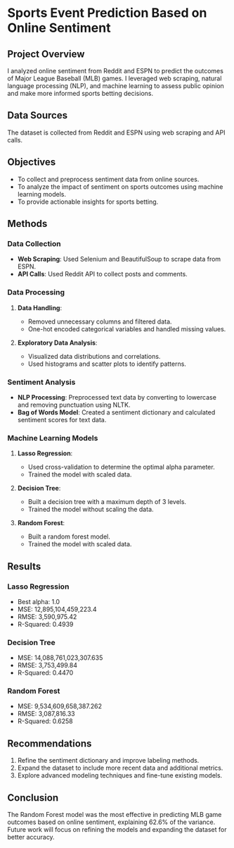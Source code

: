 # Sports Event Prediction Based on Online Sentiment

## Project Overview
I analyzed online sentiment from Reddit and ESPN to predict the outcomes of Major League Baseball (MLB) games. I leveraged web scraping, natural language processing (NLP), and machine learning to assess public opinion and make more informed sports betting decisions.

## Data Sources
The dataset is collected from Reddit and ESPN using web scraping and API calls.

## Objectives
- To collect and preprocess sentiment data from online sources.
- To analyze the impact of sentiment on sports outcomes using machine learning models.
- To provide actionable insights for sports betting.

## Methods
### Data Collection
- **Web Scraping**: Used Selenium and BeautifulSoup to scrape data from ESPN.
- **API Calls**: Used Reddit API to collect posts and comments.

### Data Processing
1. **Data Handling**:
   - Removed unnecessary columns and filtered data.
   - One-hot encoded categorical variables and handled missing values.

2. **Exploratory Data Analysis**:
   - Visualized data distributions and correlations.
   - Used histograms and scatter plots to identify patterns.

### Sentiment Analysis
- **NLP Processing**: Preprocessed text data by converting to lowercase and removing punctuation using NLTK.
- **Bag of Words Model**: Created a sentiment dictionary and calculated sentiment scores for text data.

### Machine Learning Models
1. **Lasso Regression**:
   - Used cross-validation to determine the optimal alpha parameter.
   - Trained the model with scaled data.

2. **Decision Tree**:
   - Built a decision tree with a maximum depth of 3 levels.
   - Trained the model without scaling the data.

3. **Random Forest**:
   - Built a random forest model.
   - Trained the model with scaled data.

## Results
### Lasso Regression
- Best alpha: 1.0
- MSE: 12,895,104,459,223.4
- RMSE: 3,590,975.42
- R-Squared: 0.4939

### Decision Tree
- MSE: 14,088,761,023,307.635
- RMSE: 3,753,499.84
- R-Squared: 0.4470

### Random Forest
- MSE: 9,534,609,658,387.262
- RMSE: 3,087,816.33
- R-Squared: 0.6258

## Recommendations
1. Refine the sentiment dictionary and improve labeling methods.
2. Expand the dataset to include more recent data and additional metrics.
3. Explore advanced modeling techniques and fine-tune existing models.

## Conclusion
The Random Forest model was the most effective in predicting MLB game outcomes based on online sentiment, explaining 62.6% of the variance. Future work will focus on refining the models and expanding the dataset for better accuracy.

